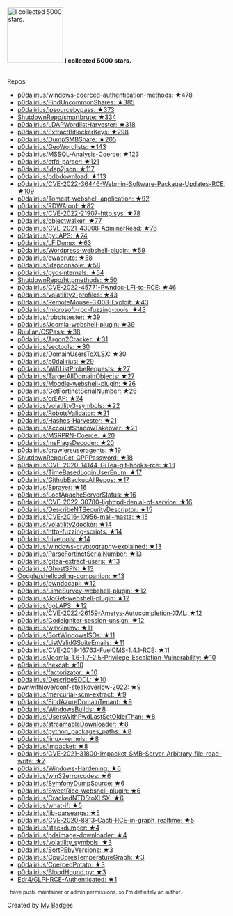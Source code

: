 <img src="https://my-badges.github.io/my-badges/stars-5000.png" alt="I collected 5000 stars." title="I collected 5000 stars." width="128">
<strong>I collected 5000 stars.</strong>
<br><br>

Repos:

* <a href="https://github.com/p0dalirius/windows-coerced-authentication-methods">p0dalirius/windows-coerced-authentication-methods: ★478</a>
* <a href="https://github.com/p0dalirius/FindUncommonShares">p0dalirius/FindUncommonShares: ★385</a>
* <a href="https://github.com/p0dalirius/ipsourcebypass">p0dalirius/ipsourcebypass: ★373</a>
* <a href="https://github.com/ShutdownRepo/smartbrute">ShutdownRepo/smartbrute: ★334</a>
* <a href="https://github.com/p0dalirius/LDAPWordlistHarvester">p0dalirius/LDAPWordlistHarvester: ★318</a>
* <a href="https://github.com/p0dalirius/ExtractBitlockerKeys">p0dalirius/ExtractBitlockerKeys: ★298</a>
* <a href="https://github.com/p0dalirius/DumpSMBShare">p0dalirius/DumpSMBShare: ★205</a>
* <a href="https://github.com/p0dalirius/GeoWordlists">p0dalirius/GeoWordlists: ★143</a>
* <a href="https://github.com/p0dalirius/MSSQL-Analysis-Coerce">p0dalirius/MSSQL-Analysis-Coerce: ★123</a>
* <a href="https://github.com/p0dalirius/ctfd-parser">p0dalirius/ctfd-parser: ★121</a>
* <a href="https://github.com/p0dalirius/ldap2json">p0dalirius/ldap2json: ★117</a>
* <a href="https://github.com/p0dalirius/pdbdownload">p0dalirius/pdbdownload: ★113</a>
* <a href="https://github.com/p0dalirius/CVE-2022-36446-Webmin-Software-Package-Updates-RCE">p0dalirius/CVE-2022-36446-Webmin-Software-Package-Updates-RCE: ★109</a>
* <a href="https://github.com/p0dalirius/Tomcat-webshell-application">p0dalirius/Tomcat-webshell-application: ★92</a>
* <a href="https://github.com/p0dalirius/RDWAtool">p0dalirius/RDWAtool: ★82</a>
* <a href="https://github.com/p0dalirius/CVE-2022-21907-http.sys">p0dalirius/CVE-2022-21907-http.sys: ★78</a>
* <a href="https://github.com/p0dalirius/objectwalker">p0dalirius/objectwalker: ★77</a>
* <a href="https://github.com/p0dalirius/CVE-2021-43008-AdminerRead">p0dalirius/CVE-2021-43008-AdminerRead: ★76</a>
* <a href="https://github.com/p0dalirius/pyLAPS">p0dalirius/pyLAPS: ★74</a>
* <a href="https://github.com/p0dalirius/LFIDump">p0dalirius/LFIDump: ★63</a>
* <a href="https://github.com/p0dalirius/Wordpress-webshell-plugin">p0dalirius/Wordpress-webshell-plugin: ★59</a>
* <a href="https://github.com/p0dalirius/owabrute">p0dalirius/owabrute: ★58</a>
* <a href="https://github.com/p0dalirius/ldapconsole">p0dalirius/ldapconsole: ★58</a>
* <a href="https://github.com/p0dalirius/pydsinternals">p0dalirius/pydsinternals: ★54</a>
* <a href="https://github.com/ShutdownRepo/httpmethods">ShutdownRepo/httpmethods: ★50</a>
* <a href="https://github.com/p0dalirius/CVE-2022-45771-Pwndoc-LFI-to-RCE">p0dalirius/CVE-2022-45771-Pwndoc-LFI-to-RCE: ★46</a>
* <a href="https://github.com/p0dalirius/volatility2-profiles">p0dalirius/volatility2-profiles: ★43</a>
* <a href="https://github.com/p0dalirius/RemoteMouse-3.008-Exploit">p0dalirius/RemoteMouse-3.008-Exploit: ★43</a>
* <a href="https://github.com/p0dalirius/microsoft-rpc-fuzzing-tools">p0dalirius/microsoft-rpc-fuzzing-tools: ★43</a>
* <a href="https://github.com/p0dalirius/robotstester">p0dalirius/robotstester: ★39</a>
* <a href="https://github.com/p0dalirius/Joomla-webshell-plugin">p0dalirius/Joomla-webshell-plugin: ★39</a>
* <a href="https://github.com/Ruulian/CSPass">Ruulian/CSPass: ★38</a>
* <a href="https://github.com/p0dalirius/Argon2Cracker">p0dalirius/Argon2Cracker: ★31</a>
* <a href="https://github.com/p0dalirius/sectools">p0dalirius/sectools: ★30</a>
* <a href="https://github.com/p0dalirius/DomainUsersToXLSX">p0dalirius/DomainUsersToXLSX: ★30</a>
* <a href="https://github.com/p0dalirius/p0dalirius">p0dalirius/p0dalirius: ★29</a>
* <a href="https://github.com/p0dalirius/WifiListProbeRequests">p0dalirius/WifiListProbeRequests: ★27</a>
* <a href="https://github.com/p0dalirius/TargetAllDomainObjects">p0dalirius/TargetAllDomainObjects: ★27</a>
* <a href="https://github.com/p0dalirius/Moodle-webshell-plugin">p0dalirius/Moodle-webshell-plugin: ★26</a>
* <a href="https://github.com/p0dalirius/GetFortinetSerialNumber">p0dalirius/GetFortinetSerialNumber: ★26</a>
* <a href="https://github.com/p0dalirius/crEAP">p0dalirius/crEAP: ★24</a>
* <a href="https://github.com/p0dalirius/volatility3-symbols">p0dalirius/volatility3-symbols: ★22</a>
* <a href="https://github.com/p0dalirius/RobotsValidator">p0dalirius/RobotsValidator: ★21</a>
* <a href="https://github.com/p0dalirius/Hashes-Harvester">p0dalirius/Hashes-Harvester: ★21</a>
* <a href="https://github.com/p0dalirius/AccountShadowTakeover">p0dalirius/AccountShadowTakeover: ★21</a>
* <a href="https://github.com/p0dalirius/MSRPRN-Coerce">p0dalirius/MSRPRN-Coerce: ★20</a>
* <a href="https://github.com/p0dalirius/msFlagsDecoder">p0dalirius/msFlagsDecoder: ★20</a>
* <a href="https://github.com/p0dalirius/crawlersuseragents">p0dalirius/crawlersuseragents: ★19</a>
* <a href="https://github.com/ShutdownRepo/Get-GPPPassword">ShutdownRepo/Get-GPPPassword: ★18</a>
* <a href="https://github.com/p0dalirius/CVE-2020-14144-GiTea-git-hooks-rce">p0dalirius/CVE-2020-14144-GiTea-git-hooks-rce: ★18</a>
* <a href="https://github.com/p0dalirius/TimeBasedLoginUserEnum">p0dalirius/TimeBasedLoginUserEnum: ★17</a>
* <a href="https://github.com/p0dalirius/GithubBackupAllRepos">p0dalirius/GithubBackupAllRepos: ★17</a>
* <a href="https://github.com/p0dalirius/Sprayer">p0dalirius/Sprayer: ★16</a>
* <a href="https://github.com/p0dalirius/LootApacheServerStatus">p0dalirius/LootApacheServerStatus: ★16</a>
* <a href="https://github.com/p0dalirius/CVE-2022-30780-lighttpd-denial-of-service">p0dalirius/CVE-2022-30780-lighttpd-denial-of-service: ★16</a>
* <a href="https://github.com/p0dalirius/DescribeNTSecurityDescriptor">p0dalirius/DescribeNTSecurityDescriptor: ★15</a>
* <a href="https://github.com/p0dalirius/CVE-2016-10956-mail-masta">p0dalirius/CVE-2016-10956-mail-masta: ★15</a>
* <a href="https://github.com/p0dalirius/volatility2docker">p0dalirius/volatility2docker: ★14</a>
* <a href="https://github.com/p0dalirius/http-fuzzing-scripts">p0dalirius/http-fuzzing-scripts: ★14</a>
* <a href="https://github.com/p0dalirius/hivetools">p0dalirius/hivetools: ★14</a>
* <a href="https://github.com/p0dalirius/windows-cryptography-explained">p0dalirius/windows-cryptography-explained: ★13</a>
* <a href="https://github.com/p0dalirius/ParseFortinetSerialNumber">p0dalirius/ParseFortinetSerialNumber: ★13</a>
* <a href="https://github.com/p0dalirius/gitea-extract-users">p0dalirius/gitea-extract-users: ★13</a>
* <a href="https://github.com/p0dalirius/GhostSPN">p0dalirius/GhostSPN: ★13</a>
* <a href="https://github.com/Ooggle/shellcoding-companion">Ooggle/shellcoding-companion: ★13</a>
* <a href="https://github.com/p0dalirius/pwndocapi">p0dalirius/pwndocapi: ★12</a>
* <a href="https://github.com/p0dalirius/LimeSurvey-webshell-plugin">p0dalirius/LimeSurvey-webshell-plugin: ★12</a>
* <a href="https://github.com/p0dalirius/JoGet-webshell-plugin">p0dalirius/JoGet-webshell-plugin: ★12</a>
* <a href="https://github.com/p0dalirius/goLAPS">p0dalirius/goLAPS: ★12</a>
* <a href="https://github.com/p0dalirius/CVE-2022-26159-Ametys-Autocompletion-XML">p0dalirius/CVE-2022-26159-Ametys-Autocompletion-XML: ★12</a>
* <a href="https://github.com/p0dalirius/CodeIgniter-session-unsign">p0dalirius/CodeIgniter-session-unsign: ★12</a>
* <a href="https://github.com/p0dalirius/wav2mmv">p0dalirius/wav2mmv: ★11</a>
* <a href="https://github.com/p0dalirius/SortWindowsISOs">p0dalirius/SortWindowsISOs: ★11</a>
* <a href="https://github.com/p0dalirius/ListValidGSuiteEmails">p0dalirius/ListValidGSuiteEmails: ★11</a>
* <a href="https://github.com/p0dalirius/CVE-2018-16763-FuelCMS-1.4.1-RCE">p0dalirius/CVE-2018-16763-FuelCMS-1.4.1-RCE: ★11</a>
* <a href="https://github.com/p0dalirius/Joomla-1.6-1.7-2.5-Privilege-Escalation-Vulnerability">p0dalirius/Joomla-1.6-1.7-2.5-Privilege-Escalation-Vulnerability: ★10</a>
* <a href="https://github.com/p0dalirius/hexcat">p0dalirius/hexcat: ★10</a>
* <a href="https://github.com/p0dalirius/factorizator">p0dalirius/factorizator: ★10</a>
* <a href="https://github.com/p0dalirius/DescribeSDDL">p0dalirius/DescribeSDDL: ★10</a>
* <a href="https://github.com/pwnwithlove/conf-steakoverlow-2022">pwnwithlove/conf-steakoverlow-2022: ★9</a>
* <a href="https://github.com/p0dalirius/mercurial-scm-extract">p0dalirius/mercurial-scm-extract: ★9</a>
* <a href="https://github.com/p0dalirius/FindAzureDomainTenant">p0dalirius/FindAzureDomainTenant: ★9</a>
* <a href="https://github.com/p0dalirius/WindowsBuilds">p0dalirius/WindowsBuilds: ★8</a>
* <a href="https://github.com/p0dalirius/UsersWithPwdLastSetOlderThan">p0dalirius/UsersWithPwdLastSetOlderThan: ★8</a>
* <a href="https://github.com/p0dalirius/streamableDownloader">p0dalirius/streamableDownloader: ★8</a>
* <a href="https://github.com/p0dalirius/python_packages_paths">p0dalirius/python_packages_paths: ★8</a>
* <a href="https://github.com/p0dalirius/linux-kernels">p0dalirius/linux-kernels: ★8</a>
* <a href="https://github.com/p0dalirius/impacket">p0dalirius/impacket: ★8</a>
* <a href="https://github.com/p0dalirius/CVE-2021-31800-Impacket-SMB-Server-Arbitrary-file-read-write">p0dalirius/CVE-2021-31800-Impacket-SMB-Server-Arbitrary-file-read-write: ★7</a>
* <a href="https://github.com/p0dalirius/Windows-Hardening">p0dalirius/Windows-Hardening: ★6</a>
* <a href="https://github.com/p0dalirius/win32errorcodes">p0dalirius/win32errorcodes: ★6</a>
* <a href="https://github.com/p0dalirius/SymfonyDumpSource">p0dalirius/SymfonyDumpSource: ★6</a>
* <a href="https://github.com/p0dalirius/SweetRice-webshell-plugin">p0dalirius/SweetRice-webshell-plugin: ★6</a>
* <a href="https://github.com/p0dalirius/CrackedNTDStoXLSX">p0dalirius/CrackedNTDStoXLSX: ★6</a>
* <a href="https://github.com/p0dalirius/what-if">p0dalirius/what-if: ★5</a>
* <a href="https://github.com/p0dalirius/lib-parseargs">p0dalirius/lib-parseargs: ★5</a>
* <a href="https://github.com/p0dalirius/CVE-2020-8813-Cacti-RCE-in-graph_realtime">p0dalirius/CVE-2020-8813-Cacti-RCE-in-graph_realtime: ★5</a>
* <a href="https://github.com/p0dalirius/stackdumper">p0dalirius/stackdumper: ★4</a>
* <a href="https://github.com/p0dalirius/pdsimage-downloader">p0dalirius/pdsimage-downloader: ★4</a>
* <a href="https://github.com/p0dalirius/volatility_symbols">p0dalirius/volatility_symbols: ★3</a>
* <a href="https://github.com/p0dalirius/SortPEbyVersions">p0dalirius/SortPEbyVersions: ★3</a>
* <a href="https://github.com/p0dalirius/CpuCoresTemperatureGraph">p0dalirius/CpuCoresTemperatureGraph: ★3</a>
* <a href="https://github.com/p0dalirius/CoercedPotato">p0dalirius/CoercedPotato: ★3</a>
* <a href="https://github.com/p0dalirius/BloodHound.py">p0dalirius/BloodHound.py: ★3</a>
* <a href="https://github.com/Edr4/GLPI-RCE-Authenticated">Edr4/GLPI-RCE-Authenticated: ★1</a>

<sup>I have push, maintainer or admin permissions, so I'm definitely an author.<sup>



Created by <a href="https://github.com/my-badges/my-badges">My Badges</a>
